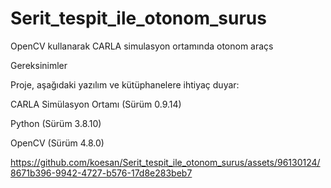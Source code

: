 # Serit_tespit_ile_otonom_surus
 OpenCV kullanarak CARLA simulasyon ortamında otonom araçs
 
Gereksinimler

Proje, aşağıdaki yazılım ve kütüphanelere ihtiyaç duyar:

CARLA Simülasyon Ortamı (Sürüm 0.9.14)

Python (Sürüm 3.8.10)

OpenCV (Sürüm 4.8.0)


https://github.com/koesan/Serit_tespit_ile_otonom_surus/assets/96130124/8671b396-9942-4727-b576-17d8e283beb7

